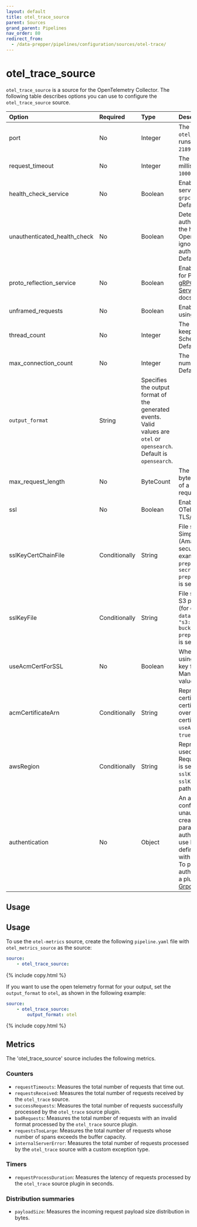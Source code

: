 ```yaml
---
layout: default
title: otel_trace_source
parent: Sources
grand_parent: Pipelines
nav_order: 80
redirect_from:
  - /data-prepper/pipelines/configuration/sources/otel-trace/
---
```



# otel_trace_source 

`otel_trace_source` is a source for the OpenTelemetry Collector. The following table describes options you can use to configure the `otel_trace_source` source.


Option | Required | Type | Description
:--- | :--- | :--- | :---
port | No | Integer | The port that the `otel_trace_source` source runs on. Default value is `21890`.
request_timeout | No | Integer | The request timeout, in milliseconds. Default value is `10000`.
health_check_service | No | Boolean | Enables a gRPC health check service under `grpc.health.v1/Health/Check`. Default value is `false`.
unauthenticated_health_check | No | Boolean | Determines whether or not authentication is required on the health check endpoint. OpenSearch Data Prepper ignores this option if no authentication is defined. Default value is `false`.
proto_reflection_service | No | Boolean | Enables a reflection service for Protobuf services (see [gRPC reflection](https://github.com/grpc/grpc/blob/master/doc/server-reflection.md) and [gRPC Server Reflection Tutorial](https://github.com/grpc/grpc-java/blob/master/documentation/server-reflection-tutorial.md) docs). Default value is `false`.
unframed_requests | No | Boolean | Enable requests not framed using the gRPC wire protocol.
thread_count | No | Integer | The number of threads to keep in the ScheduledThreadPool. Default value is `200`.
max_connection_count | No | Integer | The maximum allowed number of open connections. Default value is `500`.
| `output_format` | String | Specifies the output format of the generated events. Valid values are `otel` or `opensearch`. Default is `opensearch`. |
max_request_length | No | ByteCount | The maximum number of bytes allowed in the payload of a single gRPC or HTTP request. Default value is `10mb`.
ssl | No | Boolean | Enables connections to the OTel source port over TLS/SSL. Defaults to `true`.
sslKeyCertChainFile | Conditionally | String | File system path or Amazon Simple Storage Service (Amazon S3) path to the security certificate (for example, `"config/demo-data-prepper.crt"` or `"s3://my-secrets-bucket/demo-data-prepper.crt"`). Required if `ssl` is set to `true`.
sslKeyFile | Conditionally | String | File system path or Amazon S3 path to the security key (for example, `"config/demo-data-prepper.key"` or `"s3://my-secrets-bucket/demo-data-prepper.key"`). Required if `ssl` is set to `true`.
useAcmCertForSSL | No | Boolean | Whether to enable TLS/SSL using a certificate and private key from AWS Certificate Manager (ACM). Default value is `false`.
acmCertificateArn | Conditionally | String | Represents the ACM certificate ARN. ACM certificate take preference over S3 or local file system certificate. Required if `useAcmCertForSSL` is set to `true`.
awsRegion | Conditionally | String | Represents the AWS region used by ACM or Amazon S3. Required if `useAcmCertForSSL` is set to `true` or `sslKeyCertChainFile` and `sslKeyFile` are Amazon S3 paths.
authentication | No | Object | An authentication configuration. By default, an unauthenticated server is created for the pipeline. This parameter uses pluggable authentication for HTTPS. To use basic authentication, define the `http_basic` plugin with a `username` and `password`. To provide customer authentication, use or create a plugin that implements [GrpcAuthenticationProvider](https://github.com/opensearch-project/data-prepper/blob/1.2.0/data-prepper-plugins/armeria-common/src/main/java/com/amazon/dataprepper/armeria/authentication/GrpcAuthenticationProvider.java).

## Usage

## Usage

To use the `otel-metrics` source, create the following `pipeline.yaml` file with `otel_metrics_source` as the source:

```yaml
source:
    - otel_trace_source:
```
{% include copy.html %}

If you want to use the open telemetry format for your output, set the `output_format` to `otel`, as shown in the following example:

```yaml
source:
    - otel_trace_source:
        output_format: otel
```
{% include copy.html %}

## Metrics

The 'otel_trace_source' source includes the following metrics.

### Counters

- `requestTimeouts`: Measures the total number of requests that time out.
- `requestsReceived`: Measures the total number of requests received by the `otel_trace` source.
- `successRequests`: Measures the total number of requests successfully processed by the `otel_trace` source plugin.
- `badRequests`: Measures the total number of requests with an invalid format processed by the `otel_trace` source plugin.
- `requestsTooLarge`: Measures the total number of requests whose number of spans exceeds the buffer capacity.
- `internalServerError`: Measures the total number of requests processed by the `otel_trace` source with a custom exception type.

### Timers

- `requestProcessDuration`: Measures the latency of requests processed by the `otel_trace` source plugin in seconds.

### Distribution summaries

- `payloadSize`: Measures the incoming request payload size distribution in bytes.

